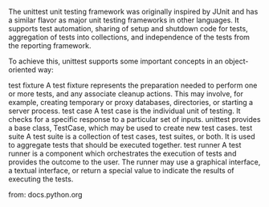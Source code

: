 The unittest unit testing framework was originally inspired by JUnit and has a similar flavor as major unit testing frameworks in other languages. It supports test automation, sharing of setup and shutdown code for tests, aggregation of tests into collections, and independence of the tests from the reporting framework.

To achieve this, unittest supports some important concepts in an object-oriented way:

test fixture
A test fixture represents the preparation needed to perform one or more tests, and any associate cleanup actions. This may involve, for example, creating temporary or proxy databases, directories, or starting a server process.
test case
A test case is the individual unit of testing. It checks for a specific response to a particular set of inputs. unittest provides a base class, TestCase, which may be used to create new test cases.
test suite
A test suite is a collection of test cases, test suites, or both. It is used to aggregate tests that should be executed together.
test runner
A test runner is a component which orchestrates the execution of tests and provides the outcome to the user. The runner may use a graphical interface, a textual interface, or return a special value to indicate the results of executing the tests.

from: docs.python.org